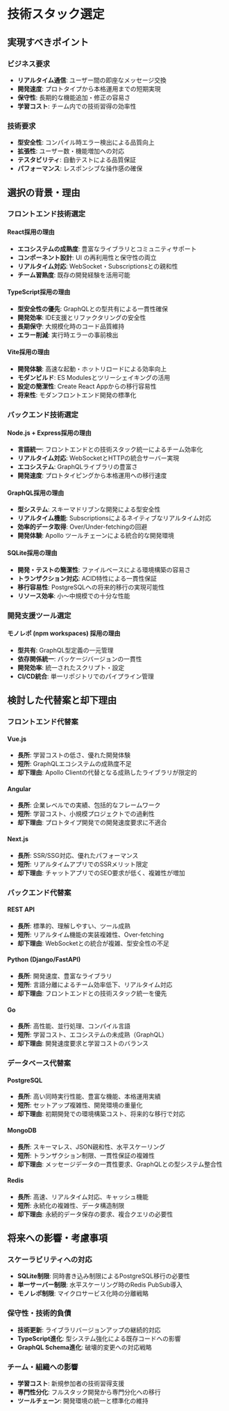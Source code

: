 # 技術スタック選定

## 実現すべきポイント

### ビジネス要求
- **リアルタイム通信**: ユーザー間の即座なメッセージ交換
- **開発速度**: プロトタイプから本格運用までの短期実現
- **保守性**: 長期的な機能追加・修正の容易さ
- **学習コスト**: チーム内での技術習得の効率性

### 技術要求
- **型安全性**: コンパイル時エラー検出による品質向上
- **拡張性**: ユーザー数・機能増加への対応
- **テスタビリティ**: 自動テストによる品質保証
- **パフォーマンス**: レスポンシブな操作感の確保

## 選択の背景・理由

### フロントエンド技術選定

#### React採用の理由
- **エコシステムの成熟度**: 豊富なライブラリとコミュニティサポート
- **コンポーネント設計**: UI の再利用性と保守性の両立
- **リアルタイム対応**: WebSocket・Subscriptionsとの親和性
- **チーム習熟度**: 既存の開発経験を活用可能

#### TypeScript採用の理由
- **型安全性の優先**: GraphQLとの型共有による一貫性確保
- **開発効率**: IDE支援とリファクタリングの安全性
- **長期保守**: 大規模化時のコード品質維持
- **エラー削減**: 実行時エラーの事前検出

#### Vite採用の理由
- **開発体験**: 高速な起動・ホットリロードによる効率向上
- **モダンビルド**: ES Modulesとツリーシェイキングの活用
- **設定の簡潔性**: Create React Appからの移行容易性
- **将来性**: モダンフロントエンド開発の標準化

### バックエンド技術選定

#### Node.js + Express採用の理由
- **言語統一**: フロントエンドとの技術スタック統一によるチーム効率化
- **リアルタイム対応**: WebSocketとHTTPの統合サーバー実現
- **エコシステム**: GraphQLライブラリの豊富さ
- **開発速度**: プロトタイピングから本格運用への移行速度

#### GraphQL採用の理由
- **型システム**: スキーマドリブンな開発による型安全性
- **リアルタイム機能**: Subscriptionsによるネイティブなリアルタイム対応
- **効率的データ取得**: Over/Under-fetchingの回避
- **開発体験**: Apollo ツールチェーンによる統合的な開発環境

#### SQLite採用の理由
- **開発・テストの簡潔性**: ファイルベースによる環境構築の容易さ
- **トランザクション対応**: ACID特性による一貫性保証
- **移行容易性**: PostgreSQLへの将来的移行の実現可能性
- **リソース効率**: 小〜中規模での十分な性能

### 開発支援ツール選定

#### モノレポ (npm workspaces) 採用の理由
- **型共有**: GraphQL型定義の一元管理
- **依存関係統一**: パッケージバージョンの一貫性
- **開発効率**: 統一されたスクリプト・設定
- **CI/CD統合**: 単一リポジトリでのパイプライン管理

## 検討した代替案と却下理由

### フロントエンド代替案

#### Vue.js
- **長所**: 学習コストの低さ、優れた開発体験
- **短所**: GraphQLエコシステムの成熟度不足
- **却下理由**: Apollo Clientの代替となる成熟したライブラリが限定的

#### Angular
- **長所**: 企業レベルでの実績、包括的なフレームワーク
- **短所**: 学習コスト、小規模プロジェクトでの過剰性
- **却下理由**: プロトタイプ開発での開発速度要求に不適合

#### Next.js
- **長所**: SSR/SSG対応、優れたパフォーマンス
- **短所**: リアルタイムアプリでのSSRメリット限定
- **却下理由**: チャットアプリでのSEO要求が低く、複雑性が増加

### バックエンド代替案

#### REST API
- **長所**: 標準的、理解しやすい、ツール成熟
- **短所**: リアルタイム機能の実装複雑性、Over-fetching
- **却下理由**: WebSocketとの統合が複雑、型安全性の不足

#### Python (Django/FastAPI)
- **長所**: 開発速度、豊富なライブラリ
- **短所**: 言語分離によるチーム効率低下、リアルタイム対応
- **却下理由**: フロントエンドとの技術スタック統一を優先

#### Go
- **長所**: 高性能、並行処理、コンパイル言語
- **短所**: 学習コスト、エコシステムの未成熟（GraphQL）
- **却下理由**: 開発速度要求と学習コストのバランス

### データベース代替案

#### PostgreSQL
- **長所**: 高い同時実行性能、豊富な機能、本格運用実績
- **短所**: セットアップ複雑性、開発環境の重量化
- **却下理由**: 初期開発での環境構築コスト、将来的な移行で対応

#### MongoDB
- **長所**: スキーマレス、JSON親和性、水平スケーリング
- **短所**: トランザクション制限、一貫性保証の複雑性
- **却下理由**: メッセージデータの一貫性要求、GraphQLとの型システム整合性

#### Redis
- **長所**: 高速、リアルタイム対応、キャッシュ機能
- **短所**: 永続化の複雑性、データ構造制限
- **却下理由**: 永続的データ保存の要求、複合クエリの必要性

## 将来への影響・考慮事項

### スケーラビリティへの対応
- **SQLite制限**: 同時書き込み制限によるPostgreSQL移行の必要性
- **単一サーバー制限**: 水平スケーリング時のRedis PubSub導入
- **モノレポ制限**: マイクロサービス化時の分離戦略

### 保守性・技術的負債
- **技術更新**: ライブラリバージョンアップの継続的対応
- **TypeScript進化**: 型システム強化による既存コードへの影響
- **GraphQL Schema進化**: 破壊的変更への対応戦略

### チーム・組織への影響
- **学習コスト**: 新規参加者の技術習得支援
- **専門性分化**: フルスタック開発から専門分化への移行
- **ツールチェーン**: 開発環境の統一と標準化の維持